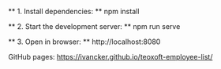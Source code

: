 ** 1. Install dependencies: **
npm install

** 2. Start the development server: **
npm run serve

** 3. Open in browser: **
http://localhost:8080

GitHub pages: https://ivancker.github.io/teoxoft-employee-list/
